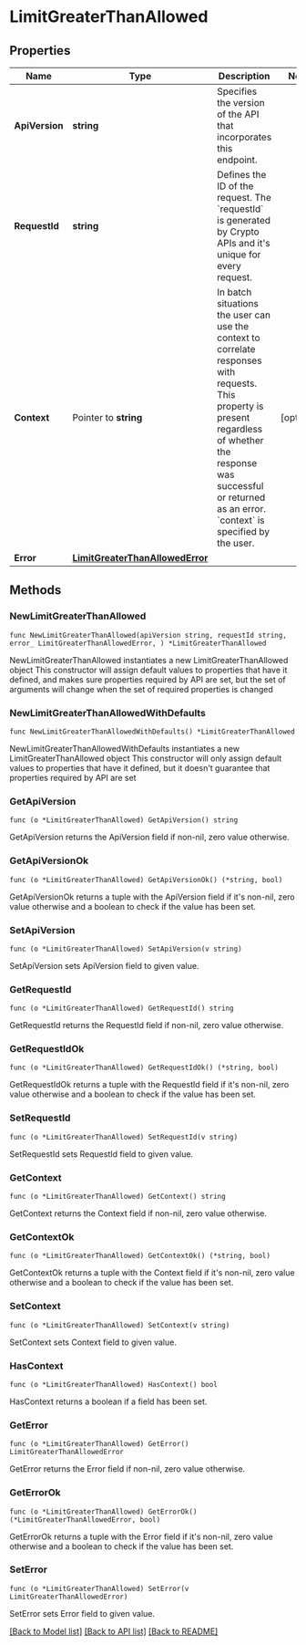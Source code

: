 # LimitGreaterThanAllowed

## Properties

Name | Type | Description | Notes
------------ | ------------- | ------------- | -------------
**ApiVersion** | **string** | Specifies the version of the API that incorporates this endpoint. | 
**RequestId** | **string** | Defines the ID of the request. The &#x60;requestId&#x60; is generated by Crypto APIs and it&#39;s unique for every request. | 
**Context** | Pointer to **string** | In batch situations the user can use the context to correlate responses with requests. This property is present regardless of whether the response was successful or returned as an error. &#x60;context&#x60; is specified by the user. | [optional] 
**Error** | [**LimitGreaterThanAllowedError**](LimitGreaterThanAllowedError.md) |  | 

## Methods

### NewLimitGreaterThanAllowed

`func NewLimitGreaterThanAllowed(apiVersion string, requestId string, error_ LimitGreaterThanAllowedError, ) *LimitGreaterThanAllowed`

NewLimitGreaterThanAllowed instantiates a new LimitGreaterThanAllowed object
This constructor will assign default values to properties that have it defined,
and makes sure properties required by API are set, but the set of arguments
will change when the set of required properties is changed

### NewLimitGreaterThanAllowedWithDefaults

`func NewLimitGreaterThanAllowedWithDefaults() *LimitGreaterThanAllowed`

NewLimitGreaterThanAllowedWithDefaults instantiates a new LimitGreaterThanAllowed object
This constructor will only assign default values to properties that have it defined,
but it doesn't guarantee that properties required by API are set

### GetApiVersion

`func (o *LimitGreaterThanAllowed) GetApiVersion() string`

GetApiVersion returns the ApiVersion field if non-nil, zero value otherwise.

### GetApiVersionOk

`func (o *LimitGreaterThanAllowed) GetApiVersionOk() (*string, bool)`

GetApiVersionOk returns a tuple with the ApiVersion field if it's non-nil, zero value otherwise
and a boolean to check if the value has been set.

### SetApiVersion

`func (o *LimitGreaterThanAllowed) SetApiVersion(v string)`

SetApiVersion sets ApiVersion field to given value.


### GetRequestId

`func (o *LimitGreaterThanAllowed) GetRequestId() string`

GetRequestId returns the RequestId field if non-nil, zero value otherwise.

### GetRequestIdOk

`func (o *LimitGreaterThanAllowed) GetRequestIdOk() (*string, bool)`

GetRequestIdOk returns a tuple with the RequestId field if it's non-nil, zero value otherwise
and a boolean to check if the value has been set.

### SetRequestId

`func (o *LimitGreaterThanAllowed) SetRequestId(v string)`

SetRequestId sets RequestId field to given value.


### GetContext

`func (o *LimitGreaterThanAllowed) GetContext() string`

GetContext returns the Context field if non-nil, zero value otherwise.

### GetContextOk

`func (o *LimitGreaterThanAllowed) GetContextOk() (*string, bool)`

GetContextOk returns a tuple with the Context field if it's non-nil, zero value otherwise
and a boolean to check if the value has been set.

### SetContext

`func (o *LimitGreaterThanAllowed) SetContext(v string)`

SetContext sets Context field to given value.

### HasContext

`func (o *LimitGreaterThanAllowed) HasContext() bool`

HasContext returns a boolean if a field has been set.

### GetError

`func (o *LimitGreaterThanAllowed) GetError() LimitGreaterThanAllowedError`

GetError returns the Error field if non-nil, zero value otherwise.

### GetErrorOk

`func (o *LimitGreaterThanAllowed) GetErrorOk() (*LimitGreaterThanAllowedError, bool)`

GetErrorOk returns a tuple with the Error field if it's non-nil, zero value otherwise
and a boolean to check if the value has been set.

### SetError

`func (o *LimitGreaterThanAllowed) SetError(v LimitGreaterThanAllowedError)`

SetError sets Error field to given value.



[[Back to Model list]](../README.md#documentation-for-models) [[Back to API list]](../README.md#documentation-for-api-endpoints) [[Back to README]](../README.md)


